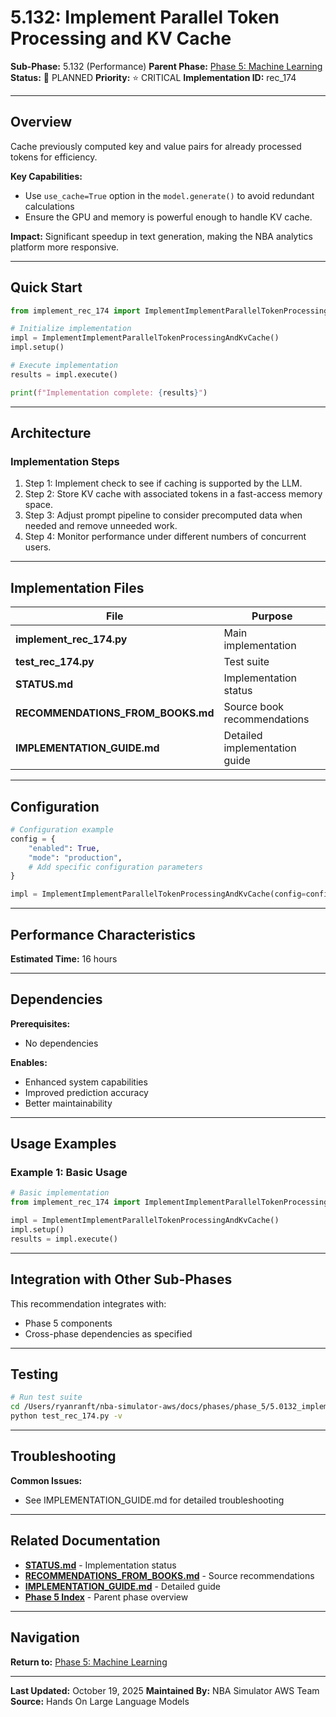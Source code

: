 # 5.132: Implement Parallel Token Processing and KV Cache

**Sub-Phase:** 5.132 (Performance)
**Parent Phase:** [Phase 5: Machine Learning](../PHASE_5_INDEX.md)
**Status:** 🔵 PLANNED
**Priority:** ⭐ CRITICAL
**Implementation ID:** rec_174

---

## Overview

Cache previously computed key and value pairs for already processed tokens for efficiency.

**Key Capabilities:**
- Use `use_cache=True` option in the `model.generate()` to avoid redundant calculations
- Ensure the GPU and memory is powerful enough to handle KV cache.

**Impact:**
Significant speedup in text generation, making the NBA analytics platform more responsive.

---

## Quick Start

```python
from implement_rec_174 import ImplementImplementParallelTokenProcessingAndKvCache

# Initialize implementation
impl = ImplementImplementParallelTokenProcessingAndKvCache()
impl.setup()

# Execute implementation
results = impl.execute()

print(f"Implementation complete: {results}")
```

---

## Architecture

### Implementation Steps

1. Step 1: Implement check to see if caching is supported by the LLM.
2. Step 2: Store KV cache with associated tokens in a fast-access memory space.
3. Step 3: Adjust prompt pipeline to consider precomputed data when needed and remove unneeded work.
4. Step 4: Monitor performance under different numbers of concurrent users.

---

## Implementation Files

| File | Purpose |
|------|---------|
| **implement_rec_174.py** | Main implementation |
| **test_rec_174.py** | Test suite |
| **STATUS.md** | Implementation status |
| **RECOMMENDATIONS_FROM_BOOKS.md** | Source book recommendations |
| **IMPLEMENTATION_GUIDE.md** | Detailed implementation guide |

---

## Configuration

```python
# Configuration example
config = {
    "enabled": True,
    "mode": "production",
    # Add specific configuration parameters
}

impl = ImplementImplementParallelTokenProcessingAndKvCache(config=config)
```

---

## Performance Characteristics

**Estimated Time:** 16 hours

---

## Dependencies

**Prerequisites:**
- No dependencies

**Enables:**
- Enhanced system capabilities
- Improved prediction accuracy
- Better maintainability

---

## Usage Examples

### Example 1: Basic Usage

```python
# Basic implementation
from implement_rec_174 import ImplementImplementParallelTokenProcessingAndKvCache

impl = ImplementImplementParallelTokenProcessingAndKvCache()
impl.setup()
results = impl.execute()
```

---

## Integration with Other Sub-Phases

This recommendation integrates with:
- Phase 5 components
- Cross-phase dependencies as specified

---

## Testing

```bash
# Run test suite
cd /Users/ryanranft/nba-simulator-aws/docs/phases/phase_5/5.0132_implement_parallel_token_processing_and_kv_cache
python test_rec_174.py -v
```

---

## Troubleshooting

**Common Issues:**
- See IMPLEMENTATION_GUIDE.md for detailed troubleshooting

---

## Related Documentation

- **[STATUS.md](STATUS.md)** - Implementation status
- **[RECOMMENDATIONS_FROM_BOOKS.md](RECOMMENDATIONS_FROM_BOOKS.md)** - Source recommendations
- **[IMPLEMENTATION_GUIDE.md](IMPLEMENTATION_GUIDE.md)** - Detailed guide
- **[Phase 5 Index](../PHASE_5_INDEX.md)** - Parent phase overview

---

## Navigation

**Return to:** [Phase 5: Machine Learning](../PHASE_5_INDEX.md)

---

**Last Updated:** October 19, 2025
**Maintained By:** NBA Simulator AWS Team
**Source:** Hands On Large Language Models
